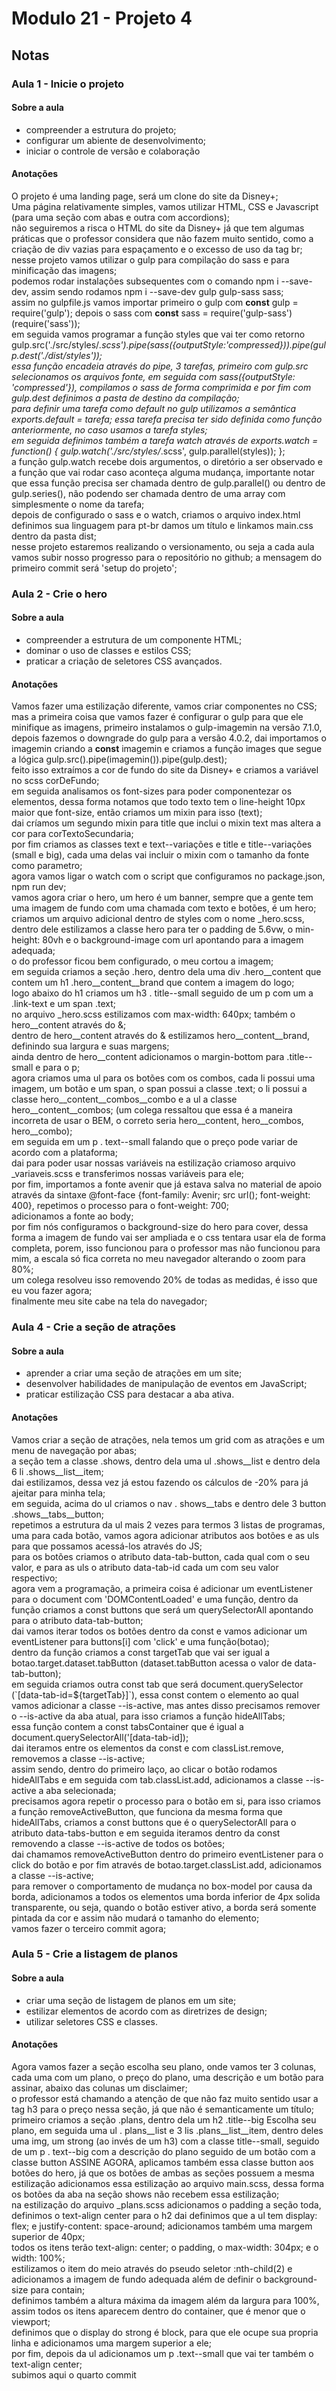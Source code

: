 # Modulo 21 - Projeto 4
## Notas
### Aula 1 - Inicie o projeto
#### **Sobre a aula**
* compreender a estrutura do projeto;
* configurar um abiente de desenvolvimento;
* iniciar o controle de versão e colaboração
#### **Anotações**
O projeto é uma landing page, será um clone do site da Disney+;  
Uma página relativamente simples, vamos utilizar HTML, CSS e Javascript (para uma seção com abas e outra com accordions);  
não seguiremos a risca o HTML do site da Disney+ já que tem algumas práticas que o professor considera que não fazem muito sentido, como a criação de div vazias para espaçamento e o excesso de uso da tag br;  
nesse projeto vamos utilizar o gulp para compilação do sass e para minificação das imagens;  
podemos rodar instalações subsequentes com o comando npm i --save-dev, assim sendo rodamos npm i --save-dev gulp gulp-sass sass;  
assim no gulpfile.js vamos importar primeiro o gulp com **const** gulp = require('gulp'); depois o sass com **const** sass = require('gulp-sass')(require('sass'));  
em seguida vamos programar a função styles que vai ter como retorno gulp.src('./src/styles/*.scss').pipe(sass({outputStyle:'compressed})).pipe(gulp.dest('./dist/styles'));  
essa função encadeia através do pipe, 3 tarefas, primeiro com gulp.src selecionamos os arquivos fonte, em seguida com sass({outputStyle: 'compressed'}), compilamos o sass de forma comprimida e por fim com gulp.dest definimos a pasta de destino da compilação;  
para definir uma tarefa como default no gulp utilizamos a semântica exports.default = tarefa; essa tarefa precisa ter sido definida como função anteriormente, no caso usamos a tarefa styles;  
em seguida definimos também a tarefa watch através de exports.watch = function() {
    gulp.watch('./src/styles/*.scss', gulp.parallel(styles));
};  
a função gulp.watch recebe dois argumentos, o diretório a ser observado e a função que vai rodar caso aconteça alguma mudança, importante notar que essa função precisa ser chamada dentro de gulp.parallel() ou dentro de gulp.series(), não podendo ser chamada dentro de uma array com simplesmente o nome da tarefa;  
depois de configurado o sass e o watch, criamos o arquivo index.html definimos sua linguagem para pt-br damos um título e linkamos main.css dentro da pasta dist;  
nesse projeto estaremos realizando o versionamento, ou seja a cada aula vamos subir nosso progresso para o repositório no github;
a mensagem do primeiro commit será 'setup do projeto';
### Aula 2 - Crie o hero
#### **Sobre a aula**
* compreender a estrutura de um componente HTML;
* dominar o uso de classes e estilos CSS;
* praticar a criação de seletores CSS avançados.
#### **Anotações**
Vamos fazer uma estilização diferente, vamos criar componentes no CSS;  
mas a primeira coisa que vamos fazer é configurar o gulp para que ele minifique as imagens, primeiro instalamos o gulp-imagemin na versão 7.1.0, depois fazemos o downgrade do gulp para a versão 4.0.2, dai importamos o imagemin criando a **const** imagemin e criamos a função images que segue a lógica gulp.src().pipe(imagemin()).pipe(gulp.dest);  
feito isso extraímos a cor de fundo do site da Disney+ e criamos a variável no scss corDeFundo;  
em seguida analisamos os font-sizes para poder componentezar os elementos, dessa forma notamos que todo texto tem o line-height 10px maior que font-size, então criamos um mixin para isso (text);  
dai críamos um segundo mixin para title que inclui o mixin text mas altera a cor para corTextoSecundaria;  
por fim criamos as classes text e text--variações e title e title--variações (small e big), cada uma delas vai incluir o mixin com o tamanho da fonte como parametro;  
agora vamos ligar o watch com o script que configuramos no package.json, npm run dev;  
vamos agora criar o hero, um hero é um banner, sempre que a gente tem uma imagem de fundo com uma chamada com texto e botões, é um hero;  
criamos um arquivo adicional dentro de styles com o nome _hero.scss, dentro dele estilizamos a classe hero para ter o padding de 5.6vw, o min-height: 80vh e o background-image com url apontando para a imagem adequada;  
o do professor ficou bem configurado, o meu cortou a imagem;  
em seguida criamos a seção .hero, dentro dela uma div .hero__content que contem um h1 .hero__content__brand que contem a imagem do logo;  
logo abaixo do h1 criamos um h3 . title--small seguido de um p com um a .link-text e um span .text;  
no arquivo _hero.scss estilizamos com max-width: 640px; também o hero__content através do &;  
dentro de hero__content através do & estilizamos hero__content__brand, definindo sua largura e suas margens;  
ainda dentro de hero__content adicionamos o margin-bottom para .title--small e para o p;  
agora criamos uma ul para os botões com os combos, cada li possui uma imagem, um botão e um span, o span possui a classe .text; o li possui a classe hero__content__combos__combo e a ul a classe hero__content__combos; (um colega ressaltou que essa é a maneira incorreta de usar o BEM, o correto seria hero__content, hero__combos, hero__combo);  
em seguida em um p . text--small falando que o preço pode variar de acordo com a plataforma;  
dai para poder usar nossas variáveis na estilização criamoso arquivo _variaveis.scss e transferimos nossas variáveis para ele;  
por fim, importamos a fonte avenir que já estava salva no material de apoio através da sintaxe @font-face {font-family: Avenir; src url(); font-weight: 400}, repetimos o processo para o font-weight: 700;  
adicionamos a fonte ao body;  
por fim nós configuramos o background-size do hero para cover, dessa forma a imagem de fundo vai ser ampliada e o css tentara usar ela de forma completa, porem, isso funcionou para o professor mas não funcionou para mim, a escala só fica correta no meu navegador alterando o zoom para 80%;  
um colega resolveu isso removendo 20% de todas as medidas, é isso que eu vou fazer agora;  
finalmente meu site cabe na tela do navegador;  
### Aula 4 - Crie a seção de atrações
#### **Sobre a aula**
* aprender a criar uma seção de atrações em um site;
* desenvolver habilidades de manipulação de eventos em JavaScript;
* praticar estilização CSS para destacar a aba ativa.
#### **Anotações**
Vamos criar a seção de atrações, nela temos um grid com as atrações e um menu de navegação por abas;  
a seção tem a classe .shows, dentro dela uma ul .shows__list e dentro dela 6 li .shows__list__item;  
dai estilizamos, dessa vez já estou fazendo os cálculos de -20% para já ajeitar para minha tela;  
em seguida, acima do ul criamos o nav . shows__tabs e dentro dele 3 button .shows__tabs__button;  
repetimos a estrutura da ul mais 2 vezes para termos 3 listas de programas, uma para cada botão, vamos agora adicionar atributos aos botões e as uls para que possamos acessá-los através do JS;  
para os botões criamos o atributo data-tab-button, cada qual com o seu valor, e para as uls o atributo data-tab-id cada um com seu valor respectivo;  
agora vem a programação, a primeira coisa é adicionar um eventListener para o document com 'DOMContentLoaded' e uma função, dentro da função criamos a const buttons que será um querySelectorAll apontando para o atributo data-tab-button;  
dai vamos iterar todos os botões dentro da const e vamos adicionar um eventListener para buttons[i] com 'click' e uma função(botao);  
dentro da função criamos a const targetTab que vai ser igual a botao.target.dataset.tabButton (dataset.tabButton acessa o valor de data-tab-button);  
em seguida criamos outra const tab que será document.querySelector (\`\[data-tab-id=${targetTab}\]\`), essa const contem o elemento ao qual vamos adicionar a classe --is-active, mas antes disso precisamos remover o --is-active da aba atual, para isso criamos a função hideAllTabs;  
essa função contem a const tabsContainer que é igual a document.querySelectorAll('\[data-tab-id\]);  
dai iteramos entre os elementos da const e com classList.remove, removemos a classe --is-active;  
assim sendo, dentro do primeiro laço, ao clicar o botão rodamos hideAllTabs e em seguida com tab.classList.add, adicionamos a classe --is-active a aba selecionada;  
precisamos agora repetir o processo para o botão em si, para isso criamos a função removeActiveButton, que funciona da mesma forma que hideAllTabs, criamos a const buttons que é o querySelectorAll para o atributo data-tabs-button e em seguida iteramos dentro da const removendo a classe --is-active de todos os botões;  
dai chamamos removeActiveButton dentro do primeiro eventListener para o click do botão e por fim através de botao.target.classList.add, adicionamos a classe --is-active;  
para remover o comportamento de mudança no box-model por causa da borda, adicionamos a todos os elementos uma borda inferior de 4px solida transparente, ou seja, quando o botão estiver ativo, a borda será somente pintada da cor e assim não mudará o tamanho do elemento;  
vamos fazer o terceiro commit agora;  
### Aula 5 - Crie a listagem de planos
#### **Sobre a aula**
* criar uma seção de listagem de planos em um site;
* estilizar elementos de acordo com as diretrizes de design;
* utilizar seletores CSS e classes.
#### **Anotações**
Agora vamos fazer a seção escolha seu plano, onde vamos ter 3 colunas, cada uma com um plano, o preço do plano, uma descrição e um botão para assinar, abaixo das colunas um disclaimer;  
o professor está chamando a atenção de que não faz muito sentido usar a tag h3 para o preço nessa seção, já que não é semanticamente um título;  
primeiro criamos a seção .plans, dentro dela um h2 .title--big Escolha seu plano, em seguida uma ul . plans__list e 3 lis .plans__list__item, dentro deles uma img, um strong (ao invés de um h3) com a classe title--small, seguido de um p . text--big com a descrição do plano seguido de um botão com a classe button ASSINE AGORA, aplicamos também essa classe button aos botões do hero, já que os botões de ambas as seções possuem a mesma estilização adicionamos essa estilização ao arquivo main.scss, dessa forma os botões da aba na seção shows não recebem essa estilização;  
na estilização do arquivo _plans.scss adicionamos o padding a seção toda, definimos o text-align center para o h2 dai definimos que a ul tem display: flex; e justify-content: space-around; adicionamos também uma margem superior de 40px;  
todos os itens terão text-align: center; o padding, o max-width: 304px; e o width: 100%;  
estilizamos o item do meio através do pseudo seletor :nth-child(2) e adicionamos a imagem de fundo adequada além de definir o background-size para contain;  
definimos também a altura máxima da imagem além da largura para 100%, assim todos os itens aparecem dentro do container, que é menor que o viewport;  
definimos que o display do strong é block, para que ele ocupe sua propria linha e adicionamos uma margem superior a ele;  
por fim, depois da ul adicionamos um p .text--small que vai ter também o text-align center;  
subimos aqui o quarto commit


